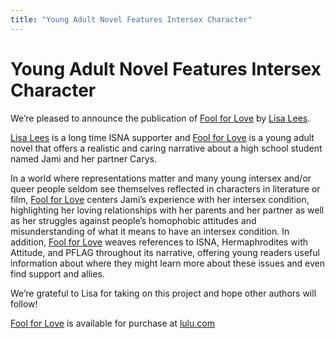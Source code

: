 ```yaml
---
title: "Young Adult Novel Features Intersex Character"
---
```


# Young Adult Novel Features Intersex Character

<p>We&#8217;re pleased to announce the publication of <a href="/books/foolforlove">Fool for Love</a> by <a href="http://www.lisalees.com/">Lisa Lees</a>.  </p>

<p><a href="http://www.lisalees.com/">Lisa Lees</a> is a long time <span class="caps">ISNA</span> supporter and <a href="/books/foolforlove">Fool for Love</a> is a young adult novel that offers a realistic and caring narrative about a high school student named Jami and her partner Carys.  </p>

<p>In a world where representations matter and many young intersex and/or queer people seldom see themselves reflected in characters in literature or film, <a href="/books/foolforlove">Fool for Love</a> centers Jami&#8217;s experience with her intersex condition, highlighting her loving relationships with her parents and her partner as well as her struggles against people&#8217;s homophobic attitudes and misunderstanding of what it means to have an intersex condition. In addition, <a href="/books/foolforlove">Fool for Love</a> weaves references to <span class="caps">ISNA</span>, Hermaphrodites with Attitude, and <span class="caps">PFLAG</span> throughout its narrative, offering young readers useful information about where they might learn more about these issues and even find support and allies.  </p>

<p>We&#8217;re grateful to Lisa for taking on this project and hope other authors will follow!  </p>

<p><a href="/books/foolforlove">Fool for Love</a> is available for purchase at <a href="http:http%3A//www.lulu.com/lisalees">lulu.com</a></p>